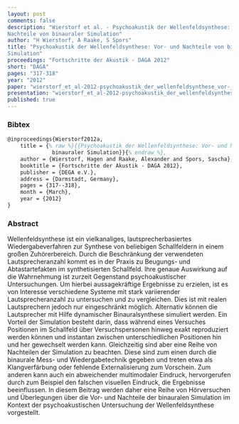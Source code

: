 ```yaml
---
layout: post
comments: false
description: "Wierstorf et al. - Psychoakustik der Wellenfeldsynthese: Vor- und
Nachteile von binauraler Simulation"
author: "H Wierstorf, A Raake, S Spors"
title: "Psychoakustik der Wellenfeldsynthese: Vor- und Nachteile von binauraler
Simulation"
proceedings: "Fortschritte der Akustik - DAGA 2012"
short: "DAGA"
pages: "317-318"
year: "2012"
paper: "wierstorf_et_al-2012-psychoakustik_der_wellenfeldsynthese_vor-_und_nachteile_von_binauraler_simulation.pdf"
presentation: "wierstorf_et_al-2012-psychoakustik_der_wellenfeldsynthese_vor-_und_nachteile_von_binauraler_simulation-presentation.pdf"
published: true
---
```


### Bibtex

```latex
@inproceedings{Wierstorf2012a,
    title = {% raw %}{{Psychoakustik der Wellenfeldsynthese: Vor- und Nachteile von
              binauraler Simulation}}{% endraw %},
    author = {Wierstorf, Hagen and Raake, Alexander and Spors, Sascha},
    booktitle = {Fortschritte der Akustik - DAGA 2012},
    publisher = {DEGA e.V.},
    address = {Darmstadt, Germany},
    pages = {317--318},
    month = {March},
    year = {2012}
}
```

### Abstract

Wellenfeldsynthese ist ein vielkanaliges, lautsprecherbasiertes
Wiedergabeverfahren zur Synthese von beliebigen Schallfeldern in einem großen
Zuhörerbereich. Durch die Beschränkung der verwendeten Lautsprecheranzahl kommt
es in der Praxis zu Beugungs- und Abtastartefakten im synthetisierten
Schallfeld. Ihre genaue Auswirkung auf die Wahrnehmung ist zurzeit Gegenstand
psychoakustischer Untersuchungen.  Um hierbei aussagekräftige Ergebnisse zu
erzielen, ist es von Interesse verschiedene Systeme mit stark variierender
Lautsprecheranzahl zu untersuchen und zu vergleichen. Dies ist mit realen
Lautsprechern jedoch nur eingeschränkt möglich. Alternativ können die
Lautsprecher mit Hilfe dynamischer Binauralsynthese simuliert werden. Ein
Vorteil der Simulation besteht darin, dass während eines Versuches Positionen im
Schallfeld über Versuchspersonen hinweg exakt reproduziert werden können und
instantan zwischen unterschiedlichen Positionen hin und her gewechselt werden
kann. Gleichzeitig sind aber eine Reihe von Nachteilen der Simulation zu
beachten. Diese sind zum einen durch die binaurale Mess- und Wiedergabetechnik
gegeben und treten etwa als Klangverfärbung oder fehlende Externalisierung zum
Vorschein. Zum anderen kann auch ein abweichender multimodaler Eindruck,
hervorgerufen durch zum Beispiel den falschen visuellen Eindruck, die Ergebnisse
beeinflussen. In diesem Beitrag werden daher eine Reihe von Hörversuchen und
Überlegungen über die Vor- und Nachteile der binauralen Simulation im Kontext
der psychoakustischen Untersuchung der Wellenfeldsynthese vorgestellt.
